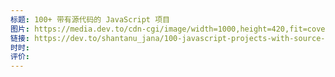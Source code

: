 ```yaml
---
标题: 100+ 带有源代码的 JavaScript 项目
图片: https://media.dev.to/cdn-cgi/image/width=1000,height=420,fit=cover,gravity=auto,format=auto/https%3A%2F%2Fdev-to-uploads.s3.amazonaws.com%2Fuploads%2Farticles%2Fhrmyc9wqdog9jby4qflc.png
链接: https://dev.to/shantanu_jana/100-javascript-projects-with-source-code-59lo?ref=dailydev
时时: 
评价:
---
```

    
